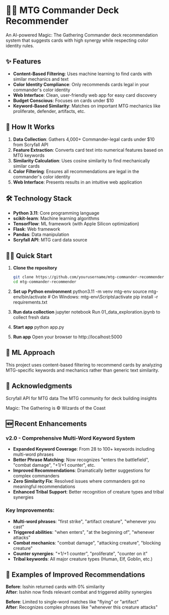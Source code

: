 # 🧙‍♂️ MTG Commander Deck Recommender

An AI-powered Magic: The Gathering Commander deck recommendation system that suggests cards with high synergy while respecting color identity rules.

## ✨ Features

- **Content-Based Filtering**: Uses machine learning to find cards with similar mechanics and text
- **Color Identity Compliance**: Only recommends cards legal in your commander's color identity  
- **Web Interface**: Clean, user-friendly web app for easy card discovery
- **Budget Conscious**: Focuses on cards under $10
- **Keyword-Based Similarity**: Matches on important MTG mechanics like proliferate, defender, artifacts, etc.

## 🚀 How It Works

1. **Data Collection**: Gathers 4,000+ Commander-legal cards under $10 from Scryfall API
2. **Feature Extraction**: Converts card text into numerical features based on MTG keywords
3. **Similarity Calculation**: Uses cosine similarity to find mechanically similar cards
4. **Color Filtering**: Ensures all recommendations are legal in the commander's color identity
5. **Web Interface**: Presents results in an intuitive web application

## 🛠️ Technology Stack

- **Python 3.11**: Core programming language
- **scikit-learn**: Machine learning algorithms
- **TensorFlow**: ML framework (with Apple Silicon optimization)
- **Flask**: Web framework
- **Pandas**: Data manipulation
- **Scryfall API**: MTG card data source

## 🏃‍♂️ Quick Start

1. **Clone the repository**
   ```bash
   git clone https://github.com/yourusername/mtg-commander-recommender.git
   cd mtg-commander-recommender

2. **Set up Python environment**
   python3.11 -m venv mtg-env
   source mtg-env/bin/activate  # On Windows: mtg-env\Scripts\activate
   pip install -r requirements.txt

3. **Run data collection**
   jupyter notebook
   Run 01_data_exploration.ipynb to collect fresh data

4. **Start app**
   python app.py

5. **Run app**
   Open your browser to http://localhost:5000

## 🧠 ML Approach
This project uses content-based filtering to recommend cards by analyzing MTG-specific keywords and mechanics rather than generic text similarity.

## 🙏 Acknowledgments

Scryfall API for MTG data
The MTG community for deck building insights

Magic: The Gathering is © Wizards of the Coast

## 🆕 Recent Enhancements

### v2.0 - Comprehensive Multi-Word Keyword System
- **Expanded Keyword Coverage**: From 28 to 100+ keywords including multi-word phrases
- **Better Phrase Matching**: Now recognizes "enters the battlefield", "combat damage", "+1/+1 counter", etc.
- **Improved Recommendations**: Dramatically better suggestions for complex commanders
- **Zero Similarity Fix**: Resolved issues where commanders got no meaningful recommendations
- **Enhanced Tribal Support**: Better recognition of creature types and tribal synergies

### Key Improvements:
- **Multi-word phrases**: "first strike", "artifact creature", "whenever you cast"
- **Triggered abilities**: "when enters", "at the beginning of", "whenever attacks"  
- **Combat mechanics**: "combat damage", "attacking creature", "blocking creature"
- **Counter synergies**: "+1/+1 counter", "proliferate", "counter on it"
- **Tribal keywords**: All major creature types (Human, Elf, Goblin, etc.)

## 🎯 Examples of Improved Recommendations

**Before**: Isshin returned cards with 0% similarity  
**After**: Isshin now finds relevant combat and triggered ability synergies

**Before**: Limited to single-word matches like "flying" or "artifact"  
**After**: Recognizes complex phrases like "whenever this creature attacks"

